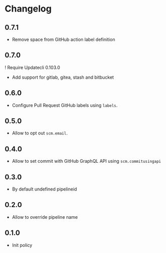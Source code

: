 # Changelog

## 0.7.1

* Remove space from GitHub action label definition

## 0.7.0

! Require Updatecli 0.103.0

* Add support for gitlab, gitea, stash and bitbucket

## 0.6.0

* Configure Pull Request GitHub labels using `labels`.

## 0.5.0

* Allow to opt out `scm.email`.

## 0.4.0

* Allow to set commit with GitHub GraphQL API using `scm.commitusingapi`

## 0.3.0

* By default undefined pipelineid

## 0.2.0

* Allow to override pipeline name

## 0.1.0

* Init policy

